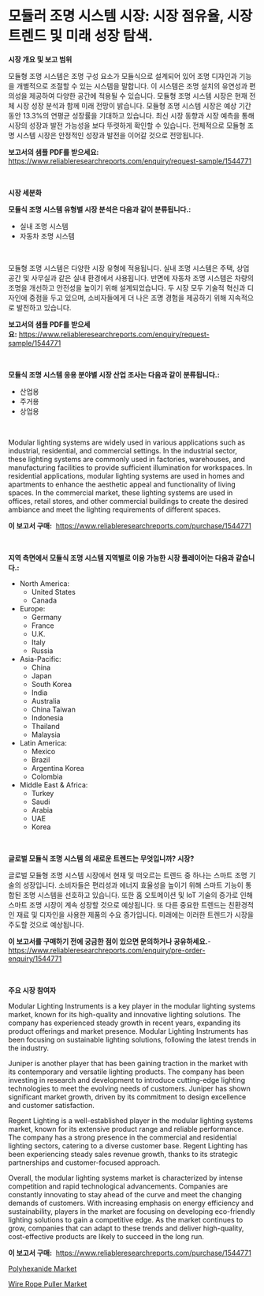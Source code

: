 <p><h1>모듈러 조명 시스템 시장: 시장 점유율, 시장 트렌드 및 미래 성장 탐색.</h1></p><p><strong>시장 개요 및 보고 범위</strong></p>
<p><p>모듈형 조명 시스템은 조명 구성 요소가 모듈식으로 설계되어 있어 조명 디자인과 기능을 개별적으로 조절할 수 있는 시스템을 말합니다. 이 시스템은 조명 설치의 유연성과 편의성을 제공하여 다양한 공간에 적용될 수 있습니다. 모듈형 조명 시스템 시장은 현재 전체 시장 성장 분석과 함께 미래 전망이 밝습니다. 모듈형 조명 시스템 시장은 예상 기간 동안 13.3%의 연평균 성장률을 기대하고 있습니다. 최신 시장 동향과 시장 예측을 통해 시장의 성장과 발전 가능성을 보다 뚜렷하게 확인할 수 있습니다. 전체적으로 모듈형 조명 시스템 시장은 안정적인 성장과 발전을 이어갈 것으로 전망됩니다.</p></p>
<p><strong>보고서의 샘플 PDF를 받으세요:</strong> <a href="https://www.reliableresearchreports.com/enquiry/request-sample/1544771">https://www.reliableresearchreports.com/enquiry/request-sample/1544771</a></p>
<p>&nbsp;</p>
<p><strong>시장 세분화</strong></p>
<p><strong>모듈식 조명 시스템 유형별 시장 분석은 다음과 같이 분류됩니다.:</strong></p>
<p><ul><li>실내 조명 시스템</li><li>자동차 조명 시스템</li></ul></p>
<p>&nbsp;</p>
<p><p>모듈형 조명 시스템은 다양한 시장 유형에 적용됩니다. 실내 조명 시스템은 주택, 상업 공간 및 사무실과 같은 실내 환경에서 사용됩니다. 반면에 자동차 조명 시스템은 차량의 조명을 개선하고 안전성을 높이기 위해 설계되었습니다. 두 시장 모두 기술적 혁신과 디자인에 중점을 두고 있으며, 소비자들에게 더 나은 조명 경험을 제공하기 위해 지속적으로 발전하고 있습니다.</p></p>
<p><strong>보고서의 샘플 PDF를 받으세요:</strong>&nbsp;<a href="https://www.reliableresearchreports.com/enquiry/request-sample/1544771">https://www.reliableresearchreports.com/enquiry/request-sample/1544771</a></p>
<p>&nbsp;</p>
<p><strong> 모듈식 조명 시스템 응용 분야별 시장 산업 조사는 다음과 같이 분류됩니다.:</strong></p>
<p><ul><li>산업용</li><li>주거용</li><li>상업용</li></ul></p>
<p>&nbsp;</p>
<p><p>Modular lighting systems are widely used in various applications such as industrial, residential, and commercial settings. In the industrial sector, these lighting systems are commonly used in factories, warehouses, and manufacturing facilities to provide sufficient illumination for workspaces. In residential applications, modular lighting systems are used in homes and apartments to enhance the aesthetic appeal and functionality of living spaces. In the commercial market, these lighting systems are used in offices, retail stores, and other commercial buildings to create the desired ambiance and meet the lighting requirements of different spaces.</p></p>
<p><strong>이 보고서 구매:</strong>&nbsp; <a href="https://www.reliableresearchreports.com/purchase/1544771">https://www.reliableresearchreports.com/purchase/1544771</a></p>
<p>&nbsp;</p>
<p><strong>지역 측면에서 모듈식 조명 시스템 지역별로 이용 가능한 시장 플레이어는 다음과 같습니다.:</strong></p>
<p><ul>
    <li>
        North America:
        <ul>
            <li>United States</li>
            <li>Canada</li>
        </ul>
    </li>
    <li>
        Europe:
        <ul>
            <li>Germany</li>
            <li>France</li>
            <li>U.K.</li>
            <li>Italy</li>
            <li>Russia</li>
        </ul>
    </li>
    <li>
        Asia-Pacific:
        <ul>
            <li>China</li>
            <li>Japan</li>
            <li>South Korea</li>
            <li>India</li>
            <li>Australia</li>
            <li>China Taiwan</li>
            <li>Indonesia</li>
            <li>Thailand</li>
            <li>Malaysia</li>
        </ul>
    </li>
    <li>
        Latin America:
        <ul>
            <li>Mexico</li>
            <li>Brazil</li>
            <li>Argentina Korea</li>
            <li>Colombia</li>
        </ul>
    </li>
    <li>
        Middle East & Africa:
        <ul>
            <li>Turkey</li>
            <li>Saudi</li>
            <li>Arabia</li>
            <li>UAE</li>
            <li>Korea</li>
        </ul>
    </li>
    </ul></p>
<p>&nbsp;</p>
<p><strong>글로벌 모듈식 조명 시스템 의 새로운 트렌드는 무엇입니까? 시장?</strong></p>
<p><p>글로벌 모듈형 조명 시스템 시장에서 현재 및 떠오르는 트렌드 중 하나는 스마트 조명 기술의 성장입니다. 소비자들은 편리성과 에너지 효율성을 높이기 위해 스마트 기능이 통합된 조명 시스템을 선호하고 있습니다. 또한 홈 오토메이션 및 IoT 기술의 증가로 인해 스마트 조명 시장이 계속 성장할 것으로 예상됩니다. 또 다른 중요한 트렌드는 친환경적인 재료 및 디자인을 사용한 제품의 수요 증가입니다. 미래에는 이러한 트렌드가 시장을 주도할 것으로 예상됩니다.</p></p>
<p><strong>이 보고서를 구매하기 전에 궁금한 점이 있으면 문의하거나 공유하세요.</strong>- <a href="https://www.reliableresearchreports.com/enquiry/pre-order-enquiry/1544771">https://www.reliableresearchreports.com/enquiry/pre-order-enquiry/1544771</a></p>
<p>&nbsp;</p>
<p><strong>주요 시장 참여자</strong></p>
<p><p>Modular Lighting Instruments is a key player in the modular lighting systems market, known for its high-quality and innovative lighting solutions. The company has experienced steady growth in recent years, expanding its product offerings and market presence. Modular Lighting Instruments has been focusing on sustainable lighting solutions, following the latest trends in the industry. </p><p>Juniper is another player that has been gaining traction in the market with its contemporary and versatile lighting products. The company has been investing in research and development to introduce cutting-edge lighting technologies to meet the evolving needs of customers. Juniper has shown significant market growth, driven by its commitment to design excellence and customer satisfaction.</p><p>Regent Lighting is a well-established player in the modular lighting systems market, known for its extensive product range and reliable performance. The company has a strong presence in the commercial and residential lighting sectors, catering to a diverse customer base. Regent Lighting has been experiencing steady sales revenue growth, thanks to its strategic partnerships and customer-focused approach.</p><p>Overall, the modular lighting systems market is characterized by intense competition and rapid technological advancements. Companies are constantly innovating to stay ahead of the curve and meet the changing demands of customers. With increasing emphasis on energy efficiency and sustainability, players in the market are focusing on developing eco-friendly lighting solutions to gain a competitive edge. As the market continues to grow, companies that can adapt to these trends and deliver high-quality, cost-effective products are likely to succeed in the long run.</p></p>
<p><strong>이 보고서 구매:</strong>&nbsp;&nbsp;<a href="https://www.reliableresearchreports.com/purchase/1544771">https://www.reliableresearchreports.com/purchase/1544771</a></p>
<p><p><a href="https://forested-sushi-9b0.notion.site/Polyhexanide-Market-Size-Growth-Outlook-from-2024-to-2031-projecting-at-Market-s-Trends-Analysis-b-f9e6aa7583e64ab9b7e29ac1dfd81a73">Polyhexanide Market</a></p><p><a href="https://view.publitas.com/reportprime-1/wire-rope-puller-market-furnish-information-about-market-size-market-share-market-dynamics-and-projections-spanning-from-2024-to-2031/">Wire Rope Puller Market</a></p></p>
